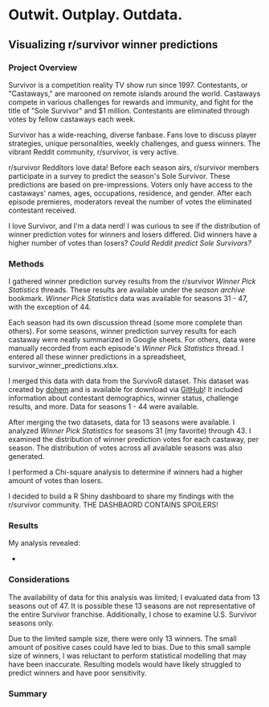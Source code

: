 # Outwit. Outplay. Outdata.

## Visualizing r/survivor winner predictions

### Project Overview

Survivor is a competition reality TV show run since 1997. Contestants,
or "Castaways," are marooned on remote islands around the world.
Castaways compete in various challenges for rewards and immunity, and
fight for the title of "Sole Survivor" and \$1 million. Contestants are
eliminated through votes by fellow castaways each week.

Survivor has a wide-reaching, diverse fanbase. Fans love to discuss
player strategies, unique personalities, weekly challenges, and guess
winners. The vibrant Reddit community, r/survivor, is very active.

r/survivor Redditors love data! Before each season airs, r/survivor
members participate in a survey to predict the season's Sole Survivor.
These predictions are based on pre-impressions. Voters only have access
to the castaways' names, ages, occupations, residence, and gender. After
each episode premieres, moderators reveal the number of votes the
eliminated contestant received.

I love Survivor, and I'm a data nerd! I was curious to see if the
distribution of winner prediction votes for winners and losers differed.
Did winners have a higher number of votes than losers? *Could Reddit
predict Sole Survivors?*

### Methods

I gathered winner prediction survey results from the r/survivor *Winner
Pick Statistics* threads. These results are available under the *season
archive* bookmark. *Winner Pick Statistics* data was available for
seasons 31 - 47, with the exception of 44.

Each season had its own discussion thread (some more complete than
others). For some seasons, winner prediction survey results for each
castaway were neatly summarized in Google sheets. For others, data were
manually recorded from each episode's *Winner Pick Statistics* thread. I
entered all these winner predictions in a spreadsheet,
survivor_winner_predictions.xlsx.

I merged this data with data from the SurvivoR dataset. This dataset was
created by [dohem](https://github.com/doehm) and is available for
download via [GitHub](https://github.com/doehm/survivoR)! It included
information about contestant demographics, winner status, challenge
results, and more. Data for seasons 1 - 44 were available.

After merging the two datasets, data for 13 seasons were available. I
analyzed *Winner Pick Statistics* for seasons 31 (my favorite) through
43. I examined the distribution of winner prediction votes for each
castaway, per season. The distribution of votes across all available
seasons was also generated.

I performed a Chi-square analysis to determine if winners had a higher
amount of votes than losers.

I decided to build a R Shiny dashboard to share my findings with the
r/survivor community. THE DASHBAORD CONTAINS SPOILERS!

### Results

My analysis revealed:

-   

### Considerations

The availability of data for this analysis was limited; I evaluated data
from 13 seasons out of 47. It is possible these 13 seasons are not
representative of the entire Survivor franchise. Additionally, I chose
to examine U.S. Survivor seasons only.

Due to the limited sample size, there were only 13 winners. The small
amount of positive cases could have led to bias. Due to this small
sample size of winners, I was reluctant to perform statistical modelling
that may have been inaccurate. Resulting models would have likely
struggled to predict winners and have poor sensitivity.

### Summary
